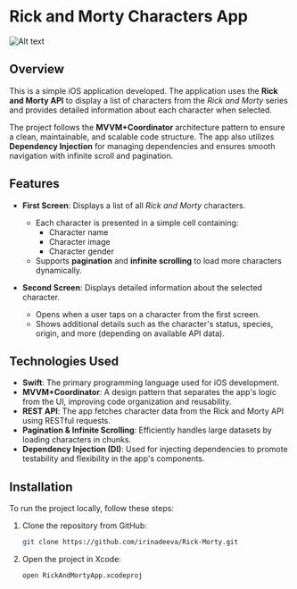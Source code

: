 # Rick and Morty Characters App

![Alt text](https://uploads.dailydot.com/667/d8/a81ca366f1717035.jpg?q=65&auto=format&w=1600&ar=2:1&fit=crop)
## Overview
This is a simple iOS application developed. The application uses the **Rick and Morty API** to display a list of characters from the *Rick and Morty* series and provides detailed information about each character when selected.

The project follows the **MVVM+Coordinator** architecture pattern to ensure a clean, maintainable, and scalable code structure. The app also utilizes **Dependency Injection** for managing dependencies and ensures smooth navigation with infinite scroll and pagination.

## Features
- **First Screen**: Displays a list of all *Rick and Morty* characters.
    - Each character is presented in a simple cell containing:
        - Character name
        - Character image
        - Character gender
    - Supports **pagination** and **infinite scrolling** to load more characters dynamically.
    
- **Second Screen**: Displays detailed information about the selected character.
    - Opens when a user taps on a character from the first screen.
    - Shows additional details such as the character's status, species, origin, and more (depending on available API data).

## Technologies Used
- **Swift**: The primary programming language used for iOS development.
- **MVVM+Coordinator**: A design pattern that separates the app's logic from the UI, improving code organization and reusability.
- **REST API**: The app fetches character data from the Rick and Morty API using RESTful requests.
- **Pagination & Infinite Scrolling**: Efficiently handles large datasets by loading characters in chunks.
- **Dependency Injection (DI)**: Used for injecting dependencies to promote testability and flexibility in the app's components.

## Installation
To run the project locally, follow these steps:

1. Clone the repository from GitHub:
   ```bash
   git clone https://github.com/irinadeeva/Rick-Morty.git
2. Open the project in Xcode:
   ```bash
   open RickAndMortyApp.xcodeproj

